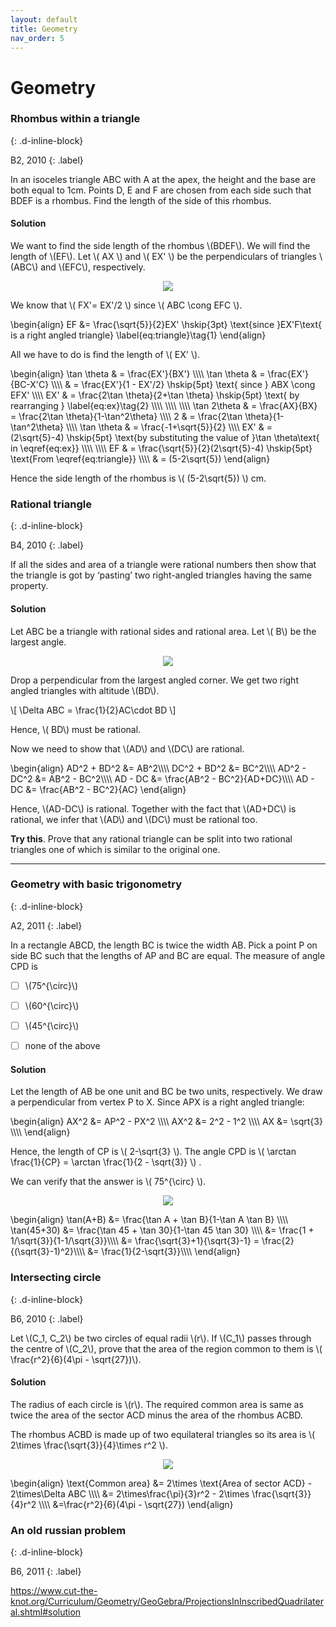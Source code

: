 ```yaml
---
layout: default
title: Geometry
nav_order: 5
---
```



# Geometry



### Rhombus within a triangle
{: .d-inline-block}

B2, 2010
{: .label}


In an isoceles triangle ABC  with A at the apex, the height and the base are both equal to
1cm. Points D, E and F are chosen from each side such that BDEF is a rhombus.  Find the length of the side of this rhombus.

#### Solution

We want to find the side length of the rhombus \\(BDEF\\).  We will find the length of \\(EF\\). Let \\( AX \\) and \\( EX' \\) be the perpendiculars of triangles \\(ABC\\) and \\(EFC\\), respectively.

<p style="text-align:center;"><img src="/assets/images/cmi2010_bisector.svg"></p>

We know that \\( FX'= EX'/2 \\)  since \\( ABC \cong EFC \\).

\begin{align}
EF &= \frac{\sqrt{5}}{2}EX' \hskip{3pt} \text{since }EX'F\text{ is a right angled triangle}
\label{eq:triangle}\tag{1}
\end{align}


All we have to do is find the length of \\( EX' \\).

\begin{align}
\tan \theta & = \frac{EX'}{BX'} \\\\\\\\
\tan \theta & = \frac{EX'}{BC-X'C} \\\\\\\\
& = \frac{EX'}{1 - EX'/2} \hskip{5pt} \text{ since } ABX \cong EFX' \\\\\\\\
EX' & = \frac{2\tan \theta}{2+\tan \theta} \hskip{5pt} \text{ by rearranging } \label{eq:ex}\tag{2} \\\\\\\\
\\\\\\\\
\\\\\\\\
\tan 2\theta & = \frac{AX}{BX} = \frac{2\tan \theta}{1-\tan^2\theta} \\\\\\\\
2 & = \frac{2\tan \theta}{1-\tan^2\theta} \\\\\\\\
\tan \theta & = \frac{-1+\sqrt{5}}{2} \\\\\\\\
EX' & = (2\sqrt{5}-4) \hskip{5pt} \text{by substituting the value of }\tan \theta\text{ in \eqref{eq:ex}}
\\\\\\\\
\\\\\\\\
EF & = \frac{\sqrt{5}}{2}(2\sqrt{5}-4) \hskip{5pt} \text{From \eqref{eq:triangle}} \\\\\\\\
 & = (5-2\sqrt{5})
\end{align}



Hence the side length of the rhombus is  \\( (5-2\sqrt{5}) \\) cm.

### Rational triangle
{: .d-inline-block}

B4, 2010
{: .label}

If all the sides and area of a triangle were rational numbers then show that the
triangle is got by ‘pasting’ two right-angled triangles having the same property.

#### Solution

Let ABC be a triangle with rational sides and rational area. Let \\( B\\) be the largest angle.

<p style="text-align:center;"><img src="/assets/images/triangle_slice.svg"></p>

Drop a perpendicular from the largest angled corner. We get two right angled triangles with altitude \\(BD\\).

\\[ \Delta ABC = \frac{1}{2}AC\cdot BD \\]

Hence, \\( BD\\) must be rational.

Now we need to show that \\(AD\\) and \\(DC\\) are rational.


\begin{align}
AD^2 + BD^2 &= AB^2\\\\\\\\
DC^2 + BD^2 &= BC^2\\\\\\\\
AD^2 - DC^2 &= AB^2 - BC^2\\\\\\\\
AD - DC &= \frac{AB^2 - BC^2}{AD+DC}\\\\\\\\
AD - DC &= \frac{AB^2 - BC^2}{AC}
\end{align}


Hence, \\(AD-DC\\) is rational. Together with the fact that \\(AD+DC\\) is rational, we infer that \\(AD\\) and \\(DC\\) must be rational too.


**Try this**. Prove that any rational triangle can be split into two rational triangles one of which is similar to the original one.

---

### Geometry with basic trigonometry
{: .d-inline-block}

A2, 2011
{: .label}

In a rectangle ABCD, the length BC is twice the width AB. Pick a point P on side BC
such that the lengths of AP and BC are equal. The measure of angle CPD is

- [ ] \\(75^{\circ}\\)
- [ ] \\(60^{\circ}\\)
- [ ] \\(45^{\circ}\\)
- [ ] none of the above


#### Solution


Let the length of AB be one unit and BC be two units, respectively. We draw a perpendicular from vertex P to X. Since APX is a right angled triangle:

\begin{align}
AX^2 &= AP^2 - PX^2  \\\\\\\\
AX^2 &= 2^2 - 1^2  \\\\\\\\
AX &= \sqrt{3} \\\\\\\\
\end{align}

Hence, the length of CP is \\( 2-\sqrt{3} \\). The angle CPD is \\( \arctan \frac{1}{CP}  = \arctan \frac{1}{2 - \sqrt{3}} \\) .

We can verify that the answer is \\( 75^{\circ} \\).



<p style="text-align:center;"><img src="/assets/images/rectangle_2011.svg"></p>


\begin{align}
\tan(A+B) &= \frac{\tan A + \tan B}{1-\tan A \tan B} \\\\\\\\
\tan(45+30) &= \frac{\tan 45 + \tan 30}{1-\tan 45 \tan 30} \\\\\\\\
&= \frac{1 + 1/\sqrt{3}}{1-1/\sqrt{3}}\\\\\\\\
&= \frac{\sqrt{3}+1}{\sqrt{3}-1} = \frac{2}{(\sqrt{3}-1)^2}\\\\\\\\
&= \frac{1}{2-\sqrt{3}}\\\\\\\\
\end{align}




### Intersecting circle
{: .d-inline-block}

B6, 2010
{: .label}

Let \\(C_1, C_2\\) be two circles of equal radii \\(r\\). If \\(C_1\\) passes through the centre of \\(C_2\\), prove
that the area of the region common to them is \\( \frac{r^2}{6}(4\pi - \sqrt{27})\\).


#### Solution

The radius of each circle is \\(r\\). The required common area is same as twice the area of the sector ACD minus the area of the rhombus ACBD.

The rhombus ACBD is made up of two equilateral triangles so its area is \\( 2\times \frac{\sqrt{3}}{4}\times r^2 \\).

<p style="text-align:center;"><img src="/assets/images/intersect_circle.svg"></p>


\begin{align}
\text{Common area} &= 2\times \text{Area of sector ACD} - 2\times\Delta ABC \\\\\\\\
&= 2\times\frac{\pi}{3}r^2 - 2\times \frac{\sqrt{3}}{4}r^2 \\\\\\\\
&=\frac{r^2}{6}(4\pi - \sqrt{27})
\end{align}




### An old russian problem
{: .d-inline-block}

B6, 2011
{: .label}


https://www.cut-the-knot.org/Curriculum/Geometry/GeoGebra/ProjectionsInInscribedQuadrilateral.shtml#solution


